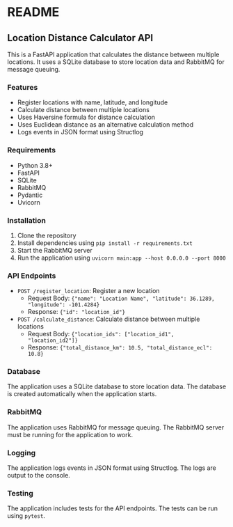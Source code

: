 

README
======

Location Distance Calculator API
-------------------------------

This is a FastAPI application that calculates the distance between multiple locations. It uses a SQLite database to store location data and RabbitMQ for message queuing.

### Features

* Register locations with name, latitude, and longitude
* Calculate distance between multiple locations
* Uses Haversine formula for distance calculation
* Uses Euclidean distance as an alternative calculation method
* Logs events in JSON format using Structlog

### Requirements

* Python 3.8+
* FastAPI
* SQLite
* RabbitMQ
* Pydantic
* Uvicorn

### Installation

1. Clone the repository
2. Install dependencies using `pip install -r requirements.txt`
3. Start the RabbitMQ server
4. Run the application using `uvicorn main:app --host 0.0.0.0 --port 8000`

### API Endpoints

* `POST /register_location`: Register a new location
	+ Request Body: `{"name": "Location Name", "latitude": 36.1289, "longitude": -101.4284}`
	+ Response: `{"id": "location_id"}`
* `POST /calculate_distance`: Calculate distance between multiple locations
	+ Request Body: `{"location_ids": ["location_id1", "location_id2"]}`
	+ Response: `{"total_distance_km": 10.5, "total_distance_ecl": 10.8}`

### Database

The application uses a SQLite database to store location data. The database is created automatically when the application starts.

### RabbitMQ

The application uses RabbitMQ for message queuing. The RabbitMQ server must be running for the application to work.

### Logging

The application logs events in JSON format using Structlog. The logs are output to the console.

### Testing

The application includes tests for the API endpoints. The tests can be run using `pytest`.